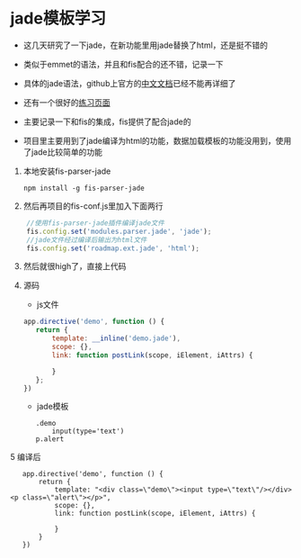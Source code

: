 # jade模板学习

- 这几天研究了一下jade，在新功能里用jade替换了html，还是挺不错的
- 类似于emmet的语法，并且和fis配合的还不错，记录一下

- 具体的jade语法，github上官方的[中文文档](https://github.com/jadejs/jade/blob/master/Readme_zh-cn.md)已经不能再详细了
- 还有一个很好的[练习页面](http://naltatis.github.io/jade-syntax-docs)

- 主要记录一下和fis的集成，fis提供了配合jade的
- 项目里主要用到了jade编译为html的功能，数据加载模板的功能没用到，使用了jade比较简单的功能

1. 本地安装fis-parser-jade

    ```
    npm install -g fis-parser-jade
    ```
2. 然后再项目的fis-conf.js里加入下面两行

 ```js
     //使用fis-parser-jade插件编译jade文件
     fis.config.set('modules.parser.jade', 'jade');
     //jade文件经过编译后输出为html文件
     fis.config.set('roadmap.ext.jade', 'html');
 ```
3. 然后就很high了，直接上代码
4. 源码
    - js文件
     ```js
    app.directive('demo', function () {
        return {
            template: __inline('demo.jade'),
            scope: {},
            link: function postLink(scope, iElement, iAttrs) {

            }
        };
    })
     ```

    - jade模板

     ```
        .demo
            input(type='text')
        p.alert
     ```
5 编译后
 ```
    app.directive('demo', function () {
        return {
            template: "<div class=\"demo\"><input type=\"text\"/></div><p class=\"alert\"></p>",
            scope: {},
            link: function postLink(scope, iElement, iAttrs) {

            }
        }
    })
 ```
     
